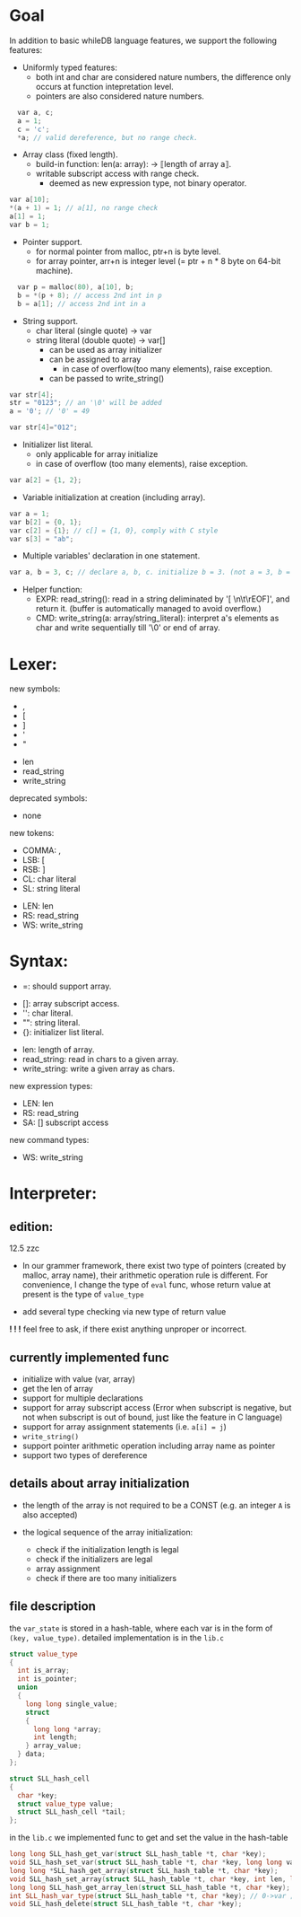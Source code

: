 # Goal

In addition to basic whileDB language features, we support the following features:

<!-- - Strongly typed features: -->

- Uniformly typed features:
  - both int and char are considered nature numbers,
    the difference only occurs at function intepretation level.
  - pointers are also considered nature numbers.

```cpp
  var a, c;
  a = 1;
  c = 'c';
  *a; // valid dereference, but no range check.
```

- Array class (fixed length).
  - build-in function: len(a: array): -> ⟦length of array a⟧.
  - writable subscript access with range check.
    - deemed as new expression type, not binary operator.
  <!-- - '=' assignment. (copy first elements till one array reaches range limit, remaining elements of receiver are set to 0) -->
    <!-- - '<=>' lexicographical comparison. -->
    <!-- - '+' concatenation. -->
    <!-- - build-in function: to_array(x, n) -> n-element array containing x's. -->
```cpp
var a[10];
*(a + 1) = 1; // a[1], no range check
a[1] = 1;
var b = 1;
```
- Pointer support.
  - for normal pointer from malloc, ptr+n is byte level.
  - for array pointer, arr+n is integer level (= ptr + n * 8 byte on 64-bit machine).

```cpp
  var p = malloc(80), a[10], b;
  b = *(p + 8); // access 2nd int in p
  b = a[1]; // access 2nd int in a

```

- String support.
  - char literal (single quote) -> var
  - string literal (double quote) -> var[]
    + can be used as array initializer
    + can be assigned to array
      - in case of overflow(too many elements), raise exception.
    + can be passed to write_string()

```cpp
var str[4];
str = "0123"; // an '\0' will be added
a = '0'; // '0' = 49

var str[4]="012";
```

- Initializer list literal.
  - only applicable for array initialize
  - in case of overflow (too many elements), raise exception.


```cpp
var a[2] = {1, 2};
```

- Variable initialization at creation (including array).

```cpp
var a = 1;
var b[2] = {0, 1};
var c[2] = {1}; // c[] = {1, 0}, comply with C style
var s[3] = "ab";
```

- Multiple variables' declaration in one statement.

```cpp
var a, b = 3, c; // declare a, b, c. initialize b = 3. (not a = 3, b = c !!! not python)
```

- Helper function:
  - EXPR: read_string(): read in a string deliminated by '[ \n\t\rEOF]', and return it. (buffer is automatically managed to avoid overflow.)
  - CMD: write_string(a: array/string_literal): interpret a's elements as char and write sequentially till '\0' or end of array. 

# Lexer:

new symbols:

- ,
- [
- ]
- '
- "
<!-- + to_array -->
- len
- read_string
- write_string

deprecated symbols:

- none

new tokens:

- COMMA: ,
- LSB: [
- RSB: ]
- CL: char literal
- SL: string literal
<!-- + ILL: initializer list literal -->
- LEN: len
- RS: read_string
- WS: write_string

# Syntax:

<!-- - <=>: comparison should support array. -->

- =: should support array.
<!-- - \+: should support array. -->
- []: array subscript access.
- '': char literal.
- "": string literal.
- {}: initializer list literal.
<!-- - to_array: convert single element to n-element array. -->
- len: length of array.
- read_string: read in chars to a given array.
- write_string: write a given array as chars.

new expression types:

- LEN: len
- RS: read_string
- SA: [] subscript access

new command types:

- WS: write_string

# Interpreter:

## edition:

12.5 zzc

- In our grammer framework, there exist two type of pointers (created by malloc, array name), their arithmetic operation rule is different. For convenience, I change the type of `eval` func, whose return value at present is the type of `value_type`

- add several type checking via new type of return value

**! ! !** feel free to ask, if there exist anything unproper or incorrect.

## currently implemented func

- initialize with value (var, array)
- get the len of array
- support for multiple declarations
- support for array subscript access (Error when subscript is negative, but not when subscript is out of bound, just like the feature in C language)
- support for array assignment statements (i.e. `a[i] = j`)
- `write_string()`
- support pointer arithmetic operation including array name as pointer
- support two types of dereference

## details about array initialization

- the length of the array is not required to be a CONST (e.g. an integer `A` is also accepted)
- the logical sequence of the array initialization:

  - check if the initialization length is legal
  - check if the initializers are legal
  - array assignment
  - check if there are too many initializers

## file description

the `var_state` is stored in a hash-table, where each var is in the form of `(key, value_type)`. detailed implementation is in the `lib.c`

```cpp
struct value_type
{
  int is_array;
  int is_pointer;
  union
  {
    long long single_value;
    struct
    {
      long long *array;
      int length;
    } array_value;
  } data;
};

struct SLL_hash_cell
{
  char *key;
  struct value_type value;
  struct SLL_hash_cell *tail;
};
```

in the `lib.c` we implemented func to get and set the value in the hash-table

```cpp
long long SLL_hash_get_var(struct SLL_hash_table *t, char *key);
void SLL_hash_set_var(struct SLL_hash_table *t, char *key, long long value);
long long *SLL_hash_get_array(struct SLL_hash_table *t, char *key);
void SLL_hash_set_array(struct SLL_hash_table *t, char *key, int len, long long *arr);
long long SLL_hash_get_array_len(struct SLL_hash_table *t, char *key);
int SLL_hash_var_type(struct SLL_hash_table *t, char *key); // 0->var ; 1-> array ; -1 -> not exist
void SLL_hash_delete(struct SLL_hash_table *t, char *key);
```
